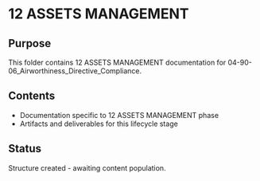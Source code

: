 # 12 ASSETS MANAGEMENT

## Purpose
This folder contains 12 ASSETS MANAGEMENT documentation for 04-90-06_Airworthiness_Directive_Compliance.

## Contents
- Documentation specific to 12 ASSETS MANAGEMENT phase
- Artifacts and deliverables for this lifecycle stage

## Status
Structure created - awaiting content population.
